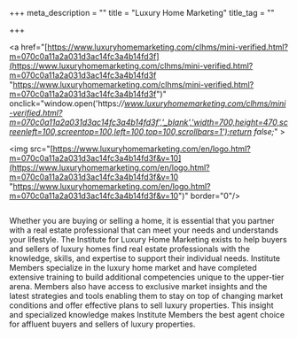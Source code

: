 +++
meta_description = ""
title = "Luxury Home Marketing"
title_tag = ""

+++
_<!--_(c)2013. Certified Luxury Home Marketing Specialist is a registered trademark of The Institute for Luxury Home Marketing. Unauthorized use of the mark or associated graphics is strictly prohibited._-->_

<a href="[https://www.luxuryhomemarketing.com/clhms/mini-verified.html?m=070c0a11a2a031d3ac14fc3a4b14fd3f](https://www.luxuryhomemarketing.com/clhms/mini-verified.html?m=070c0a11a2a031d3ac14fc3a4b14fd3f "https://www.luxuryhomemarketing.com/clhms/mini-verified.html?m=070c0a11a2a031d3ac14fc3a4b14fd3f")" onclick="window.open('https:_//www.luxuryhomemarketing.com/clhms/mini-verified.html?m=070c0a11a2a031d3ac14fc3a4b14fd3f','_blank','width=700,height=470,screenleft=100,screentop=100,left=100,top=100,scrollbars=1');return false;_" >

<img src="[https://www.luxuryhomemarketing.com/en/logo.html?m=070c0a11a2a031d3ac14fc3a4b14fd3f&v=10](https://www.luxuryhomemarketing.com/en/logo.html?m=070c0a11a2a031d3ac14fc3a4b14fd3f&v=10 "https://www.luxuryhomemarketing.com/en/logo.html?m=070c0a11a2a031d3ac14fc3a4b14fd3f&v=10")" border="0"/>

</a>

<img src="/uploads/nar.jpg" alt="">

Whether you are buying or selling a home, it is essential that you partner with a real estate professional that can meet your needs and understands your lifestyle. The Institute for Luxury Home Marketing exists to help buyers and sellers of luxury homes find real estate professionals with the knowledge, skills, and expertise to support their individual needs. Institute Members specialize in the luxury home market and have completed extensive training to build additional competencies unique to the upper-tier arena. Members also have access to exclusive market insights and the latest strategies and tools enabling them to stay on top of changing market conditions and offer effective plans to sell luxury properties. This insight and specialized knowledge makes Institute Members the best agent choice for affluent buyers and sellers of luxury properties.